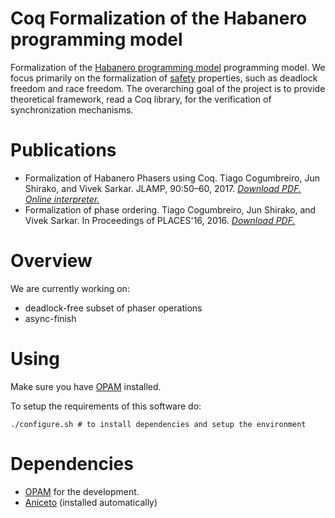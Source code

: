 # Coq Formalization of the Habanero programming model

Formalization of the
[Habanero programming model](https://wiki.rice.edu/confluence/display/HABANERO/Habanero-Java)
programming model.
We focus primarily on the formalization of [safety](https://en.wikipedia.org/wiki/Type_safety)
properties, such as deadlock freedom and race freedom.
The overarching goal of the project is to provide theoretical framework,
read a Coq library, for the verification of synchronization mechanisms.

# Publications

* Formalization of Habanero Phasers using Coq. Tiago Cogumbreiro, Jun Shirako, and Vivek Sarkar. JLAMP, 90:50–60, 2017. [*Download PDF.*](http://cogumbreiro.github.io/assets/cogumbreiro-formalizing-phasers.pdf) [*Online interpreter.*](https://cogumbreiro.github.io/jlamp17/)
* Formalization of phase ordering. Tiago Cogumbreiro, Jun Shirako, and Vivek Sarkar. In Proceedings of PLACES'16, 2016. [*Download PDF.*](https://github.com/cogumbreiro/habanero-coq/blob/places16/README.md)

# Overview

We are currently working on:

* deadlock-free subset of phaser operations
* async-finish 

# Using

Make sure you have [OPAM] installed.

To setup the requirements of this software do:
```
./configure.sh # to install dependencies and setup the environment
```

# Dependencies

* [OPAM] for the development.
* [Aniceto](https://bitbucket.org/cogumbreiro/aniceto-coq) (installed automatically)

[OPAM]: https://opam.ocaml.org/

